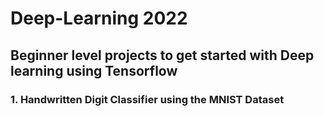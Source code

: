 # Deep-Learning 2022
## Beginner level projects to get started with Deep learning using Tensorflow
### 1. Handwritten Digit Classifier using the MNIST Dataset
